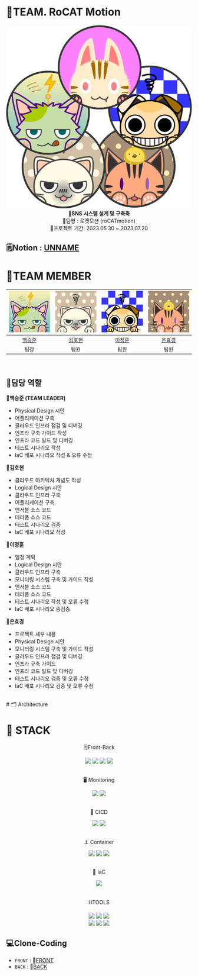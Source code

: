 # 🚀TEAM. RoCAT Motion
<div align="center">
 <img src="https://github.com/ONE-OF-WORLD/FINAL-PROJECT/blob/0f29788ed0d54ed806fdabaf71dc9ca9d9366860/img/%EA%B7%B8%EB%A6%BC1.png">
 <br>
<b>💫SNS 시스템 설계 및 구축축 </b><br>
 💫팀명 : 로캣모션 (roCATmotion) <br>
 💫프로젝트 기간: 2023.05.30 ~ 2023.07.20<br>
</div>

## 🗒️Notion : [UNNAME](https://www.notion.so/81db5e3e62be49478e21616d141780a7?v=f314271f88124867956f929affc952a7&pvs=4)



# 🚀TEAM MEMBER

|![백승준](./img/bsj.png)|![김호현](./img/khh.png)|![이정훈](./img/ljh.jpg)|![은효경](./img/ehk.png)|
|:---:|:---:|:---:|:---:|
|[백승준](https://github.com/Santhaim)|[김호현](https://github.com/kimohyeon)|[이정훈](https://github.com/gugucone999)|[은효경](https://github.com/MintBANG)|
|팀장|팀원|팀원|팀원|


<br/>

## 📌담당 역할 
<div markdown="1">

**🚀백승준 (TEAM LEADER)**
- Physical Design 시안
- 어플리케이션 구축
- 클라우드 인프라 점검 및 디버깅
- 인프라 구축 가이드 작성
- 인프라 코드 빌드 및 디버깅
- 테스트 시나리오 작성
- IaC 배포 시나리오 작성 & 오류 수정

**🚀김호현**
- 클라우드 아키텍처 개념도 작성
- Logical Design 시안
- 클라우드 인프라 구축
- 어플리케이션 구축
- 앤서블 소스 코드
- 테라폼 소스 코드
- 테스트 시나리오 검증
- IaC 배포 시나리오 작성

**🚀이정훈**
- 일정 계획
- Logical Design 시안
- 클라우드 인프라 구축
- 모니터링 시스템 구축 및 가이드 작성
- 앤서블 소스 코드
- 테라폼 소스 코드
- 테스트 시나리오 작성 및 오류 수정
- IaC 배포 시나리오 증검증


**🚀은효경**
- 프로젝트 세부 내용
- Physical Design 시안
- 모니터링 시스템 구축 및 가이드 작성
- 클라우드 인프라 점검 및 디버깅
- 인프라 구축 가이드 
- 인프라 코드 빌드 및 디버깅
- 테스트 시나리오 검증 및 오류 수정
- IaC 배포 시나리오 검증 및 오류 수정
 
</div>

<br />
# 🗂️ Architecture


# 📢 STACK

<div align="center">
<p> 🗒️Front-Back </p>
 <img src="https://img.shields.io/badge/Gunigorn-EEEEEE?style=flat&logo=Gunicorn&logoColor=green"/>
  <img src="https://img.shields.io/badge/Nginx-005500?style=flat&logo=Nginx&logoColor=green"/>
 <img src="https://img.shields.io/badge/React-FFFFFF?style=flat&logo=React&logoColor=blue"/> 
 <img src="https://img.shields.io/badge/Node.js-FFFFEE?style=flat&logo=Node.js&logoColor=deepgreen"/> <br>
</div>
<br>

<div align="center">
<p> 🖥️ Monitoring </p>
 <img src="https://img.shields.io/badge/Prometheus-FFC7A0?style=flat&logo=Prometheus&logoColor=orange"/>
 <img src="https://img.shields.io/badge/Grafana-FFD1C2?style=flat&logo=Grafana&logoColor=orange"/>
</div>
<br>


<div align="center">
<p> 🧩 CICD </p>
 <img src="https://img.shields.io/badge/Jenkins-000000?style=flat&logo=Jenkins&logoColor=white"/>
 <img src="https://img.shields.io/badge/Argo-FFFFFF?style=flat&logo=Argo&logoColor=orange"/>
</div>
<br>

<div align="center">
<p> ⚓ Container </p>
 <img src="https://img.shields.io/badge/Docker-9EE2FF?style=flat&logo=Docker&logoColor=blue"/>
 <img src="https://img.shields.io/badge/Harbor-A8FFCC?style=flat&logo=Harbor&logoColor=blue"/>
 <img src="https://img.shields.io/badge/Kubernetes-9EE4FF?style=flat&logo=Kubernetes&logoColor=blue"/>
</div>
<br>

<div align="center">
<p> 🧷 IaC </p>
 <img src="https://img.shields.io/badge/Terraform-C0C2FF?style=flat&logo=Terraform&logoColor=blue"/>
 <br>
</div>
<br>

<div align="center">
<p> ⛓️TOOLS </p>
 <img src="https://img.shields.io/badge/Notion-000000?style=flat&logo=Notion&logoColor=white"/>
 <img src="https://img.shields.io/badge/Miro-FFFF00?style=flat&logo=Miro&logoColor=yellow"/>
 <img src="https://img.shields.io/badge/Github-181717?style=flat&logo=Github&logoColor=white"/>
 <br>
 <img src="https://img.shields.io/badge/Visual Studio Code-007ACC?style=flat&logo=Visual Studio Code&logoColor=white"/>
 <img src="https://img.shields.io/badge/Pycharm-FFFFEE?style=flat&logo=Pycharm&logoColor=yellow"/>
 <img src="https://img.shields.io/badge/Django-9EEFF?style=flat&logo=Django&logoColor=black"/>
 <br>

 
</div>

## 💻Clone-Coding
- `FRONT` : 💫[FRONT](https://github.com/ONE-OF-WORLD/FINAL-FRONT)
- `BACK` : 💫[BACK](https://github.com/ONE-OF-WORLD/FINAL-BACK)
